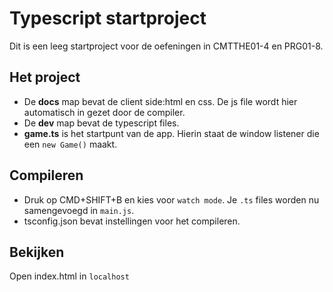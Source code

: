 # Typescript startproject

Dit is een leeg startproject voor de oefeningen in CMTTHE01-4 en PRG01-8. 

## Het project

- De **docs** map bevat de client side:html en css. De js file wordt hier automatisch in gezet door de compiler.
- De **dev** map bevat de typescript files.
- **game.ts** is het startpunt van de app. Hierin staat de window listener die een `new Game()` maakt.

## Compileren
- Druk op CMD+SHIFT+B en kies voor `watch mode`. Je `.ts` files worden nu samengevoegd in `main.js`.
- tsconfig.json bevat instellingen voor het compileren.

## Bekijken
Open index.html in `localhost`